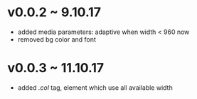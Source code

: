 # v0.0.2 ~ 9.10.17

- added media parameters: adaptive when width < 960 now
- removed bg color and font

# v0.0.3 ~ 11.10.17

- added *.col* tag, element which use all available width
